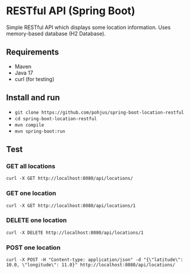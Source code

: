 # RESTful API (Spring Boot)

Simple RESTful API which displays some location information. Uses memory-based database (H2 Database).

## Requirements

- Maven
- Java 17
- curl (for testing)

## Install and run

- `git clone https://github.com/pohjus/spring-boot-location-restful`
- `cd spring-boot-location-restful`
- `mvn compile`
- `mvn spring-boot:run`

## Test

### GET all locations

`curl -X GET http://localhost:8080/api/locations/`

### GET one location

`curl -X GET http://localhost:8080/api/locations/1`

### DELETE one location

`curl -X DELETE http://localhost:8080/api/locations/1`

### POST one location

`curl -X POST -H "Content-type: application/json" -d "{\"latitude\": 10.0, \"longitude\": 11.0}" http://localhost:8080/api/locations/`
